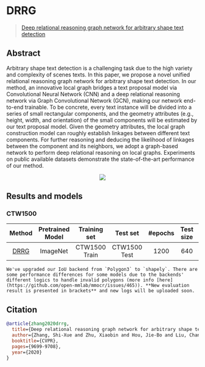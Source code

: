 # DRRG

> [Deep relational reasoning graph network for arbitrary shape text detection](https://arxiv.org/abs/2003.07493)

<!-- [ALGORITHM] -->

## Abstract

Arbitrary shape text detection is a challenging task due to the high variety and complexity of scenes texts. In this paper, we propose a novel unified relational reasoning graph network for arbitrary shape text detection. In our method, an innovative local graph bridges a text proposal model via Convolutional Neural Network (CNN) and a deep relational reasoning network via Graph Convolutional Network (GCN), making our network end-to-end trainable. To be concrete, every text instance will be divided into a series of small rectangular components, and the geometry attributes (e.g., height, width, and orientation) of the small components will be estimated by our text proposal model. Given the geometry attributes, the local graph construction model can roughly establish linkages between different text components. For further reasoning and deducing the likelihood of linkages between the component and its neighbors, we adopt a graph-based network to perform deep relational reasoning on local graphs. Experiments on public available datasets demonstrate the state-of-the-art performance of our method.

<div align=center>
<img src="https://user-images.githubusercontent.com/22607038/142791777-f282300a-fb83-4b5a-a7d4-29f308949f11.png"/>
</div>

## Results and models

### CTW1500

|                             Method                              | Pretrained Model | Training set  |   Test set   | #epochs | Test size |    Recall     |   Precision   |     Hmean     |                                                                                             Download                                                                                             |
| :-------------------------------------------------------------: | :--------------: | :-----------: | :----------: | :-----: | :-------: | :-----------: | :-----------: | :-----------: | :----------------------------------------------------------------------------------------------------------------------------------------------------------------------------------------------: |
| [DRRG](configs/textdet/drrg/drrg_r50_fpn_unet_1200e_ctw1500.py) |     ImageNet     | CTW1500 Train | CTW1500 Test |  1200   |    640    | 0.822 (0.791) | 0.858 (0.862) | 0.840 (0.825) | [model](https://download.openmmlab.com/mmocr/textdet/drrg/drrg_r50_fpn_unet_1200e_ctw1500_20211022-fb30b001.pth) \\ [log](https://download.openmmlab.com/mmocr/textdet/drrg/20210511_234719.log) |

```{note}
We've upgraded our IoU backend from `Polygon3` to `shapely`. There are some performance differences for some models due to the backends' different logics to handle invalid polygons (more info [here](https://github.com/open-mmlab/mmocr/issues/465)). **New evaluation result is presented in brackets** and new logs will be uploaded soon.
```

## Citation

```bibtex
@article{zhang2020drrg,
  title={Deep relational reasoning graph network for arbitrary shape text detection},
  author={Zhang, Shi-Xue and Zhu, Xiaobin and Hou, Jie-Bo and Liu, Chang and Yang, Chun and Wang, Hongfa and Yin, Xu-Cheng},
  booktitle={CVPR},
  pages={9699-9708},
  year={2020}
}
```
